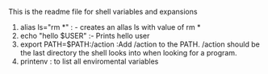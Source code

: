 This is the readme file for shell variables and expansions
1. alias ls="rm *" : - creates an allas ls with value of rm *
2. echo "hello $USER" :- Prints hello user
3. export PATH=$PATH:/action :Add /action to the PATH. /action should be the last directory the shell looks into when looking for a program.
4. printenv : to list all enviromental variables
